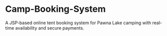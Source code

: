 # Camp-Booking-System
A JSP-based online tent booking system for Pawna Lake camping with real-time availability and secure payments.
